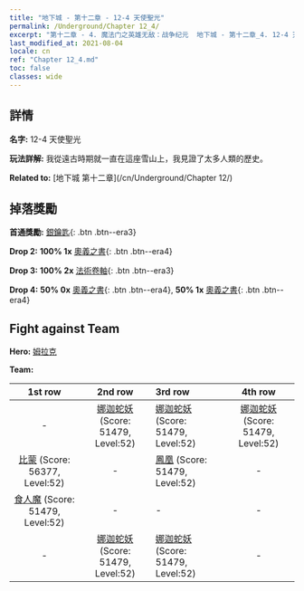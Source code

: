 ```yaml
---
title: "地下城 - 第十二章 - 12-4 天使聖光"
permalink: /Underground/Chapter 12_4/
excerpt: "第十二章 - 4. 魔法门之英雄无敌：战争纪元  地下城 - 第十二章_4. 12-4 天使聖光"
last_modified_at: 2021-08-04
locale: cn
ref: "Chapter 12_4.md"
toc: false
classes: wide
---
```


## 詳情

 **名字:** 12-4 天使聖光

 **玩法詳解:**       我從遠古時期就一直在這座雪山上，我見證了太多人類的歷史。

 **Related to:** [地下城 第十二章](/cn/Underground/Chapter 12/)

## 掉落獎勵

 **首通獎勵:** [銀鑰匙](/cn/Items/con_693/){: .btn .btn--era3}

 **Drop 2:** **100% 1x** [奧義之書](/cn/Items/mat_53/){: .btn .btn--era4}

 **Drop 3:** **100% 2x** [法術卷軸](/cn/Items/con_694/){: .btn .btn--era3}

 **Drop 4:** **50% 0x** [奧義之書](/cn/Items/mat_46/){: .btn .btn--era4}, **50% 1x** [奧義之書](/cn/Items/mat_46/){: .btn .btn--era4}


## Fight against Team
 **Hero:** [姆拉克](/cn/heroes/Mullich/)

 **Team:**


  | 1st row | 2nd row | 3rd row | 4th row |
  |:----:|:----:|:----|:----:|
  | - | [娜迦蛇妖](/cn/units/Naga/) (Score: 51479, Level:52)  | [娜迦蛇妖](/cn/units/Naga/) (Score: 51479, Level:52)  | [娜迦蛇妖](/cn/units/Naga/) (Score: 51479, Level:52)  |
  | [比蒙](/cn/units/Behemoth/) (Score: 56377, Level:52)  | - | [鳳凰](/cn/units/Firebird/) (Score: 51479, Level:52)  | - |
  | [食人魔](/cn/units/Ogre/) (Score: 51479, Level:52)  | - | - | - |
  | - | [娜迦蛇妖](/cn/units/Naga/) (Score: 51479, Level:52)  | [娜迦蛇妖](/cn/units/Naga/) (Score: 51479, Level:52)  | - |


